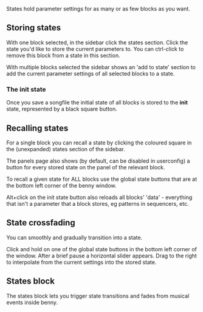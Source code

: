 States hold parameter settings for as many or as few blocks as you want.

## Storing states

With one block selected, in the sidebar click the states section. Click the state you'd like to store the current parameters to. You can ctrl-click to remove this block from a state in this section.

With multiple blocks selected the sidebar shows an 'add to state' section to add the current parameter settings of all selected blocks to a state.

### The **init** state

Once you save a songfile the initial state of all blocks is stored to the **init** state, represented by a black square button.

## Recalling states

For a single block you can recall a state by clicking the coloured square in the (unexpanded) states section of the sidebar.

The panels page also shows (by default, can be disabled in userconfig) a button for every stored state on the panel of the relevant block.

To recall a given state for ALL blocks use the global state buttons that are at the bottom left corner of the benny window.

Alt+click on the init state button also reloads all blocks' 'data' - everything that isn't a parameter that a block stores, eg patterns in sequencers, etc.

## State crossfading

You can smoothly and gradually transition into a state.

Click and hold on one of the global state buttons in the bottom left corner of the window. After a brief pause a horizontal slider appears. Drag to the right to interpolate from the current settings into the stored state.

## States block

The states block lets you trigger state transitions and fades from musical events inside benny.